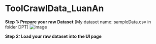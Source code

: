 # ToolCrawlData_LuanAn

**Step 1: Prepare your raw Dataset** (My dataset name: sampleData.csv in folder DPT)
![image](https://github.com/user-attachments/assets/13e1098b-6124-4e96-a841-9e6b2f55940d)

**Step 2: Load your raw dataset into the UI page**
